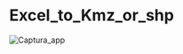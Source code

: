 # Excel_to_Kmz_or_shp
![Captura_app](https://github.com/BlackH033/Excel_to_Kmz_or_shp/assets/95384317/a576f76b-6466-4d31-988c-a06ac29b1f2a)
